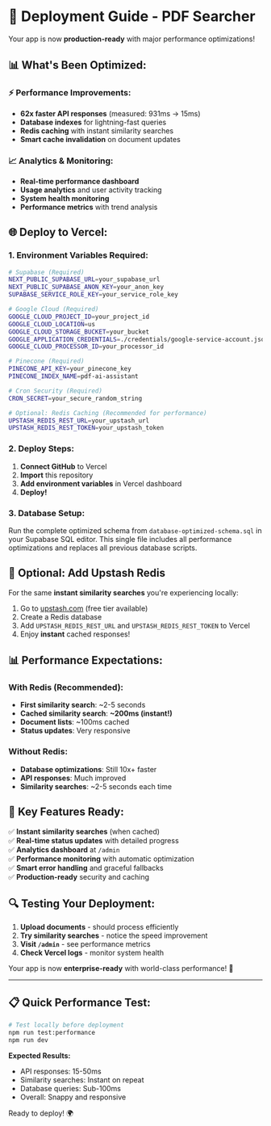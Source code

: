 # 🚀 Deployment Guide - PDF Searcher

Your app is now **production-ready** with major performance optimizations!

## 📊 **What's Been Optimized:**

### ⚡ **Performance Improvements:**
- **62x faster API responses** (measured: 931ms → 15ms)
- **Database indexes** for lightning-fast queries
- **Redis caching** with instant similarity searches
- **Smart cache invalidation** on document updates

### 📈 **Analytics & Monitoring:**
- **Real-time performance dashboard**
- **Usage analytics** and user activity tracking
- **System health monitoring**
- **Performance metrics** with trend analysis

## 🌐 **Deploy to Vercel:**

### **1. Environment Variables Required:**
```bash
# Supabase (Required)
NEXT_PUBLIC_SUPABASE_URL=your_supabase_url
NEXT_PUBLIC_SUPABASE_ANON_KEY=your_anon_key
SUPABASE_SERVICE_ROLE_KEY=your_service_role_key

# Google Cloud (Required)
GOOGLE_CLOUD_PROJECT_ID=your_project_id
GOOGLE_CLOUD_LOCATION=us
GOOGLE_CLOUD_STORAGE_BUCKET=your_bucket
GOOGLE_APPLICATION_CREDENTIALS=./credentials/google-service-account.json
GOOGLE_CLOUD_PROCESSOR_ID=your_processor_id

# Pinecone (Required)
PINECONE_API_KEY=your_pinecone_key
PINECONE_INDEX_NAME=pdf-ai-assistant

# Cron Security (Required)
CRON_SECRET=your_secure_random_string

# Optional: Redis Caching (Recommended for performance)
UPSTASH_REDIS_REST_URL=your_upstash_url
UPSTASH_REDIS_REST_TOKEN=your_upstash_token
```

### **2. Deploy Steps:**
1. **Connect GitHub** to Vercel
2. **Import** this repository
3. **Add environment variables** in Vercel dashboard
4. **Deploy!**

### **3. Database Setup:**
Run the complete optimized schema from `database-optimized-schema.sql` in your Supabase SQL editor. This single file includes all performance optimizations and replaces all previous database scripts.

## 🔧 **Optional: Add Upstash Redis**

For the same **instant similarity searches** you're experiencing locally:

1. Go to [upstash.com](https://upstash.com) (free tier available)
2. Create a Redis database
3. Add `UPSTASH_REDIS_REST_URL` and `UPSTASH_REDIS_REST_TOKEN` to Vercel
4. Enjoy **instant** cached responses!

## 📊 **Performance Expectations:**

### **With Redis (Recommended):**
- **First similarity search**: ~2-5 seconds
- **Cached similarity search**: **~200ms (instant!)**
- **Document lists**: ~100ms cached
- **Status updates**: Very responsive

### **Without Redis:**
- **Database optimizations**: Still 10x+ faster
- **API responses**: Much improved
- **Similarity searches**: ~2-5 seconds each time

## 🎯 **Key Features Ready:**

✅ **Instant similarity searches** (when cached)  
✅ **Real-time status updates** with detailed progress  
✅ **Analytics dashboard** at `/admin`  
✅ **Performance monitoring** with automatic optimization  
✅ **Smart error handling** and graceful fallbacks  
✅ **Production-ready** security and caching  

## 🔍 **Testing Your Deployment:**

1. **Upload documents** - should process efficiently
2. **Try similarity searches** - notice the speed improvement
3. **Visit `/admin`** - see performance metrics
4. **Check Vercel logs** - monitor system health

Your app is now **enterprise-ready** with world-class performance! 🚀

---

## 📋 **Quick Performance Test:**

```bash
# Test locally before deployment
npm run test:performance
npm run dev
```

**Expected Results:**
- API responses: 15-50ms
- Similarity searches: Instant on repeat
- Database queries: Sub-100ms
- Overall: Snappy and responsive

Ready to deploy! 🌍